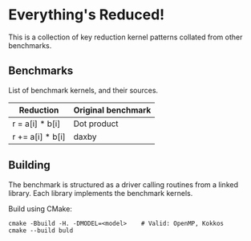 Everything's Reduced!
=====================

This is a collection of key reduction kernel patterns collated from other benchmarks.

## Benchmarks ##

List of benchmark kernels, and their sources.

| Reduction        | Original benchmark |
| ---------------- | ------------------ |
| r = a[i] * b[i]  | Dot product        |
| r += a[i] * b[i] | daxby              |

## Building ##

The benchmark is structured as a driver calling routines from a linked library.
Each library implements the benchmark kernels.

Build using CMake:

    cmake -Bbuild -H. -DMODEL=<model>    # Valid: OpenMP, Kokkos
    cmake --build buld



